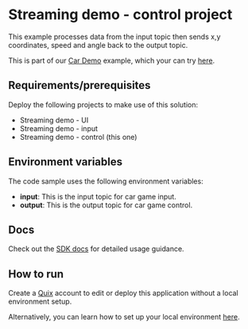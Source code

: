 # Streaming demo - control project

This example processes data from the input topic then sends x,y coordinates, speed and angle back to the output topic.

This is part of our [Car Demo](https://quix.io/data-stream-processing-example/) example, which your can try [here](https://quix.io/demos/cardemo/qr).

## Requirements/prerequisites

Deploy the following projects to make use of this solution:
 - Streaming demo - UI
 - Streaming demo - input
 - Streaming demo - control (this one)

## Environment variables

The code sample uses the following environment variables:

- **input**: This is the input topic for car game input.
- **output**: This is the output topic for car game control.

## Docs
Check out the [SDK docs](https://quix.io/docs/sdk/introduction.html) for detailed usage guidance.


## How to run
Create a [Quix](https://portal.platform.quix.ai/self-sign-up?xlink=github) account to edit or deploy this application without a local environment setup.

Alternatively, you can learn how to set up your local environment [here](https://quix.io/docs/sdk/python-setup.html).

